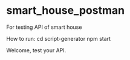 # smart_house_postman
For testing API of smart house

How to run:
cd script-generator
npm start

Welcome, test your API.
